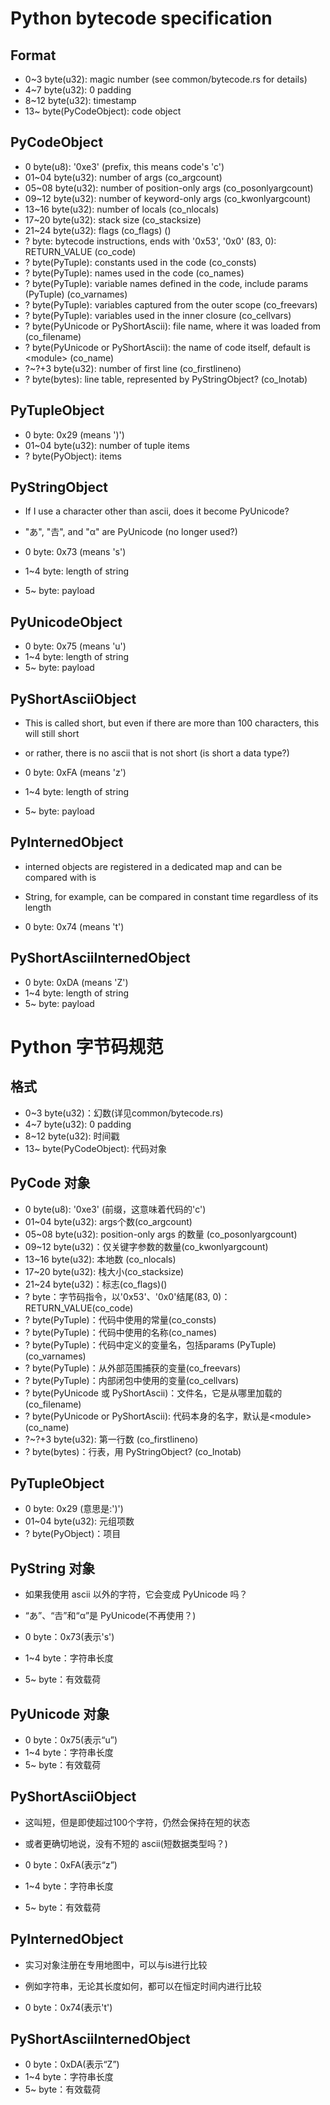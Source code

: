 # Python bytecode specification

## Format

* 0~3 byte(u32): magic number (see common/bytecode.rs for details)
* 4~7 byte(u32): 0 padding
* 8~12 byte(u32): timestamp
* 13~ byte(PyCodeObject): code object

## PyCodeObject

* 0     byte(u8): '0xe3' (prefix, this means code's 'c')
* 01~04 byte(u32): number of args (co_argcount)
* 05~08 byte(u32): number of position-only args (co_posonlyargcount)
* 09~12 byte(u32): number of keyword-only args (co_kwonlyargcount)
* 13~16 byte(u32): number of locals (co_nlocals)
* 17~20 byte(u32): stack size (co_stacksize)
* 21~24 byte(u32): flags (co_flags) ()
* ?     byte: bytecode instructions, ends with '0x53', '0x0' (83, 0): RETURN_VALUE (co_code)
* ?     byte(PyTuple): constants used in the code (co_consts)
* ?     byte(PyTuple): names used in the code (co_names)
* ?     byte(PyTuple): variable names defined in the code, include params (PyTuple) (co_varnames)
* ?     byte(PyTuple): variables captured from the outer scope (co_freevars)
* ?     byte(PyTuple): variables used in the inner closure (co_cellvars)
* ?     byte(PyUnicode or PyShortAscii): file name, where it was loaded from (co_filename)
* ?     byte(PyUnicode or PyShortAscii): the name of code itself, default is \<module\> (co_name)
* ?~?+3 byte(u32): number of first line (co_firstlineno)
* ?     byte(bytes): line table, represented by PyStringObject? (co_lnotab)

## PyTupleObject

* 0     byte: 0x29 (means ')')
* 01~04 byte(u32): number of tuple items
* ?     byte(PyObject): items

## PyStringObject

* If I use a character other than ascii, does it become PyUnicode?
* "あ", "𠮷", and "α" are PyUnicode (no longer used?)

* 0     byte: 0x73 (means 's')
* 1~4   byte: length of string
* 5~    byte: payload

## PyUnicodeObject

* 0     byte: 0x75 (means 'u')
* 1~4   byte: length of string
* 5~    byte: payload

## PyShortAsciiObject

* This is called short, but even if there are more than 100 characters, this will still short
* or rather, there is no ascii that is not short (is short a data type?)

* 0     byte: 0xFA (means 'z')
* 1~4   byte: length of string
* 5~    byte: payload

## PyInternedObject

* interned objects are registered in a dedicated map and can be compared with is
* String, for example, can be compared in constant time regardless of its length

* 0     byte: 0x74 (means 't')

## PyShortAsciiInternedObject

* 0     byte: 0xDA (means 'Z')
* 1~4   byte: length of string
* 5~    byte: payload

# Python 字节码规范

## 格式

* 0~3 byte(u32)：幻数(详见common/bytecode.rs)
* 4~7 byte(u32): 0 padding
* 8~12 byte(u32): 时间戳
* 13~ byte(PyCodeObject): 代码对象

## PyCode 对象

* 0     byte(u8): '0xe3' (前缀，这意味着代码的'c')
* 01~04 byte(u32): args个数(co_argcount)
* 05~08 byte(u32): position-only args 的数量 (co_posonlyargcount)
* 09~12 byte(u32)：仅关键字参数的数量(co_kwonlyargcount)
* 13~16 byte(u32): 本地数 (co_nlocals)
* 17~20 byte(u32): 栈大小(co_stacksize)
* 21~24 byte(u32)：标志(co_flags)()
* ?     byte：字节码指令，以'0x53'、'0x0'结尾(83, 0)：RETURN_VALUE(co_code)
* ?     byte(PyTuple)：代码中使用的常量(co_consts)
* ?     byte(PyTuple)：代码中使用的名称(co_names)
* ?     byte(PyTuple)：代码中定义的变量名，包括params (PyTuple) (co_varnames)
* ?     byte(PyTuple)：从外部范围捕获的变量(co_freevars)
* ?     byte(PyTuple)：内部闭包中使用的变量(co_cellvars)
* ?     byte(PyUnicode 或 PyShortAscii)：文件名，它是从哪里加载的(co_filename)
* ?     byte(PyUnicode or PyShortAscii): 代码本身的名字，默认是\<module\> (co_name)
* ?~?+3 byte(u32): 第一行数 (co_firstlineno)
* ?     byte(bytes)：行表，用 PyStringObject? (co_lnotab)

## PyTupleObject

* 0     byte: 0x29 (意思是:')')
* 01~04 byte(u32): 元组项数
* ?     byte(PyObject)：项目

## PyString 对象

* 如果我使用 ascii 以外的字符，它会变成 PyUnicode 吗？
* “あ”、“𠮷”和“α”是 PyUnicode(不再使用？)

* 0     byte：0x73(表示's')
* 1~4   byte：字符串长度
* 5~    byte：有效载荷

## PyUnicode 对象

* 0     byte：0x75(表示“u”)
* 1~4   byte：字符串长度
* 5~    byte：有效载荷

## PyShortAsciiObject

* 这叫短，但是即使超过100个字符，仍然会保持在短的状态
* 或者更确切地说，没有不短的 ascii(短数据类型吗？)

* 0     byte：0xFA(表示“z”)
* 1~4   byte：字符串长度
* 5~    byte：有效载荷

## PyInternedObject

* 实习对象注册在专用地图中，可以与is进行比较
* 例如字符串，无论其长度如何，都可以在恒定时间内进行比较

* 0     byte：0x74(表示't')

## PyShortAsciiInternedObject

* 0     byte：0xDA(表示“Z”)
* 1~4   byte：字符串长度
* 5~    byte：有效载荷